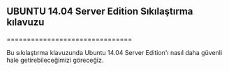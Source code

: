 ## UBUNTU 14.04 Server Edition Sıkılaştırma kılavuzu
===============================

Bu sıkılaştırma klavuzunda Ubuntu 14.04 Server Edition'ı nasıl daha güvenli hale getirebileceğimizi göreceğiz.
